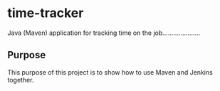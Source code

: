 # time-tracker
Java (Maven) application for tracking time on the job.....................

## Purpose

This purpose of this project is to show how to use Maven and Jenkins together.
